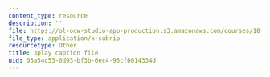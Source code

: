 ```yaml
---
content_type: resource
description: ''
file: https://ol-ocw-studio-app-production.s3.amazonaws.com/courses/18-085-computational-science-and-engineering-i-fall-2008/03a54c530d93bf3b6ec495cf6014334d_Vw4Gw9No008.srt
file_type: application/x-subrip
resourcetype: Other
title: 3play caption file
uid: 03a54c53-0d93-bf3b-6ec4-95cf6014334d
---
```

